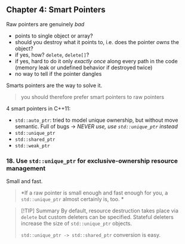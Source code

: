 ## Chapter 4: Smart Pointers

Raw pointers are genuinely *bad*

- points to single object or array? 
- should you destroy what it points to, i.e. does the pointer *owns* the object?
- if yes, how? `delete`, `delete[]`? 
- if yes, hard to do it only *exactly once* along every path in the code (memory leak or undefined behavior if destroyed twice)
- no way to tell if the pointer dangles

Smarts pointers are the way to solve it. 

> you should therefore prefer smart pointers to raw pointers

4 smart pointers in C++11:
- `std::auto_ptr`: tried to model unique ownership, but without move semantic. Full of bugs -> *NEVER use, use `std::unique_ptr` instead*
- `std::unique_ptr`
- `std::shared_ptr`
- `std::weak_ptr`

### 18. Use `std::unique_ptr` for exclusive-ownership resource management

Small and fast.

> *If a raw pointer is small enough and fast enough for you, a `std::unique_ptr` almost certainly is, too. *

> [!TIP] Summary
> By default, resource destruction takes place via `delete` but custom deleters can be specified. Stateful deleters increase the size of `std::unique_ptr` objects.
>
> `std::unique_ptr -> std::shared_ptr` conversion is easy.